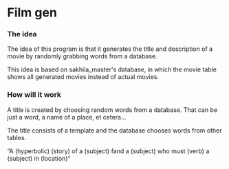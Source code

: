 <h1>Film gen</h1>

<h3>The idea</h3>

The idea of this program is that it generates the title and description of a movie by randomly grabbing words from a database.

This idea is based on sakhila_master's database, in which the movie table shows all generated movies instead of actual movies.

<h3>How will it work</h3>

A title is created by choosing random words from a database. That can be just a word, a name of a place, et cetera…

The title consists of a template and the database chooses words from other tables.

“A (hyperbolic) (story) of a (subject) fand a (subject) who must (verb) a (subject) in (location)” 
